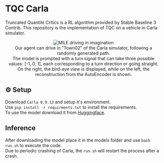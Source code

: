 # TQC Carla
Truncated Quantile Critics is a RL algorithm provided by Stable Baseline 3 Contrib. This repository is the implementation of TQC on a vehicle in Carla simulator.
<p align="center">
     <img src="https://github.com/teimuri/CARLA-TQC/blob/main/output_sample.gif" alt="MILE driving in imagination">
     <br/> Our agent can drive in "Town02" of the Carla simulator, following a randomly generated path.
     <br/> The model is prompted with a turn signal that can take three possible values: [-1, 0, 1], each corresponding to a turn direction or going straight.
     <br/> On the right, the bird-eye view is displayed, while on the left, the reconstruction from the AutoEncoder is shown.
</p>

## ⚙ Setup

Download `Carla 0.9.13` and setup it's environment.<br/>
Use `pip install -r requirments.txt` to install the requirements.<br/>
To use the model download it from <a href="https://huggingface.co/Teimuri/TQC_CARLA/tree/main"> Huggingface</a>.<br/>

## Inference

After downloading the model place it in the models folder and use `bash run.sh` to execute the code.<br/>
Due to periodic crashing of Carla, the `run.sh` will restart the process after a crash.
